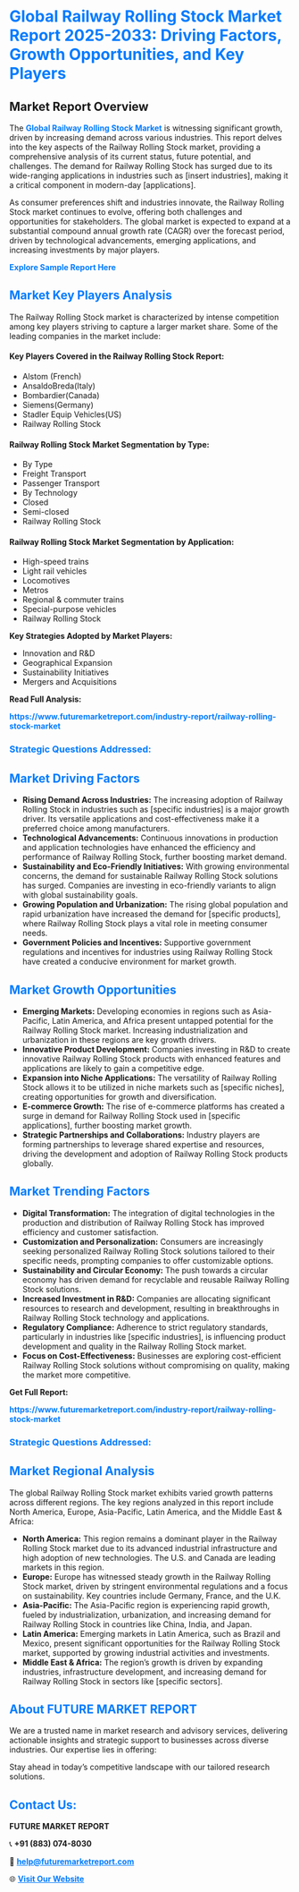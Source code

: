 <h1 style="color: #007BFF;">Global Railway Rolling Stock Market Report 2025-2033: Driving Factors, Growth Opportunities, and Key Players</h1>

<section id="overview">
<h2>Market Report Overview</h2>
<p>The <a href="https://www.futuremarketreport.com/industry-report/railway-rolling-stock-market" style="color: #007BFF; text-decoration: none;"><strong>Global Railway Rolling Stock Market</strong></a> is witnessing significant growth, driven by increasing demand across various industries. This report delves into the key aspects of the Railway Rolling Stock market, providing a comprehensive analysis of its current status, future potential, and challenges. The demand for Railway Rolling Stock has surged due to its wide-ranging applications in industries such as [insert industries], making it a critical component in modern-day [applications].</p>
<p>As consumer preferences shift and industries innovate, the Railway Rolling Stock market continues to evolve, offering both challenges and opportunities for stakeholders. The global market is expected to expand at a substantial compound annual growth rate (CAGR) over the forecast period, driven by technological advancements, emerging applications, and increasing investments by major players.</p>
</section>

<section id="overview">
<p><a href="https://www.futuremarketreport.com/request-sample/reportId=106530" style="color: #007BFF; text-decoration: none;"><strong>Explore Sample Report Here</strong></a></p>
</section>

<section id="key-players">
<h2 style="color: #007BFF;">Market Key Players Analysis</h2>
<p>The Railway Rolling Stock market is characterized by intense competition among key players striving to capture a larger market share. Some of the leading companies in the market include:</p>
<h4>Key Players Covered in the Railway Rolling Stock Report:</h4>
<ul><li>Alstom (French)</li><li>AnsaldoBreda(Italy)</li><li>Bombardier(Canada)</li><li>Siemens(Germany)</li><li>Stadler Equip Vehicles(US)</li><li>Railway Rolling Stock</li></ul>
<h4>Railway Rolling Stock Market Segmentation by Type:</h4>
<ul><li>By Type</li><li>Freight Transport</li><li>Passenger Transport</li><li>By Technology</li><li>Closed</li><li>Semi-closed</li><li>Railway Rolling Stock</li></ul>

<h4>Railway Rolling Stock Market Segmentation by Application:</h4>
<ul><li>High-speed trains</li><li>Light rail vehicles</li><li>Locomotives</li><li>Metros</li><li>Regional &amp; commuter trains</li><li>Special-purpose vehicles</li><li>Railway Rolling Stock</li></ul>
<p><strong>Key Strategies Adopted by Market Players:</strong></p>
<ul>
<li>Innovation and R&D</li>
<li>Geographical Expansion</li>
<li>Sustainability Initiatives</li>
<li>Mergers and Acquisitions</li>
</ul>
</section>

<section>
<p><strong>Read Full Analysis: </strong></p><a href="https://www.futuremarketreport.com/industry-report/railway-rolling-stock-market" style="color: #007BFF; text-decoration: none;"><strong>https://www.futuremarketreport.com/industry-report/railway-rolling-stock-market</strong></a>
<h3 style="color: #007BFF;">Strategic Questions Addressed:</h3>
</section>

<section id="driving-factors">
<h2 style="color: #007BFF;">Market Driving Factors</h2>
<ul>
<li><strong>Rising Demand Across Industries:</strong> The increasing adoption of Railway Rolling Stock in industries such as [specific industries] is a major growth driver. Its versatile applications and cost-effectiveness make it a preferred choice among manufacturers.</li>
<li><strong>Technological Advancements:</strong> Continuous innovations in production and application technologies have enhanced the efficiency and performance of Railway Rolling Stock, further boosting market demand.</li>
<li><strong>Sustainability and Eco-Friendly Initiatives:</strong> With growing environmental concerns, the demand for sustainable Railway Rolling Stock solutions has surged. Companies are investing in eco-friendly variants to align with global sustainability goals.</li>
<li><strong>Growing Population and Urbanization:</strong> The rising global population and rapid urbanization have increased the demand for [specific products], where Railway Rolling Stock plays a vital role in meeting consumer needs.</li>
<li><strong>Government Policies and Incentives:</strong> Supportive government regulations and incentives for industries using Railway Rolling Stock have created a conducive environment for market growth.</li>
</ul>
</section>

<section id="growth-opportunities">
<h2 style="color: #007BFF;">Market Growth Opportunities</h2>
<ul>
<li><strong>Emerging Markets:</strong> Developing economies in regions such as Asia-Pacific, Latin America, and Africa present untapped potential for the Railway Rolling Stock market. Increasing industrialization and urbanization in these regions are key growth drivers.</li>
<li><strong>Innovative Product Development:</strong> Companies investing in R&D to create innovative Railway Rolling Stock products with enhanced features and applications are likely to gain a competitive edge.</li>
<li><strong>Expansion into Niche Applications:</strong> The versatility of Railway Rolling Stock allows it to be utilized in niche markets such as [specific niches], creating opportunities for growth and diversification.</li>
<li><strong>E-commerce Growth:</strong> The rise of e-commerce platforms has created a surge in demand for Railway Rolling Stock used in [specific applications], further boosting market growth.</li>
<li><strong>Strategic Partnerships and Collaborations:</strong> Industry players are forming partnerships to leverage shared expertise and resources, driving the development and adoption of Railway Rolling Stock products globally.</li>
</ul>
</section>

<section id="trending-factors">
<h2 style="color: #007BFF;">Market Trending Factors</h2>
<ul>
<li><strong>Digital Transformation:</strong> The integration of digital technologies in the production and distribution of Railway Rolling Stock has improved efficiency and customer satisfaction.</li>
<li><strong>Customization and Personalization:</strong> Consumers are increasingly seeking personalized Railway Rolling Stock solutions tailored to their specific needs, prompting companies to offer customizable options.</li>
<li><strong>Sustainability and Circular Economy:</strong> The push towards a circular economy has driven demand for recyclable and reusable Railway Rolling Stock solutions.</li>
<li><strong>Increased Investment in R&D:</strong> Companies are allocating significant resources to research and development, resulting in breakthroughs in Railway Rolling Stock technology and applications.</li>
<li><strong>Regulatory Compliance:</strong> Adherence to strict regulatory standards, particularly in industries like [specific industries], is influencing product development and quality in the Railway Rolling Stock market.</li>
<li><strong>Focus on Cost-Effectiveness:</strong> Businesses are exploring cost-efficient Railway Rolling Stock solutions without compromising on quality, making the market more competitive.</li>
</ul>
</section>

<section>
<p><strong>Get Full Report: </strong></p><a href="https://www.futuremarketreport.com/industry-report/railway-rolling-stock-market" style="color: #007BFF; text-decoration: none;"><strong>https://www.futuremarketreport.com/industry-report/railway-rolling-stock-market</strong></a>
<h3 style="color: #007BFF;">Strategic Questions Addressed:</h3>
</section>


<section id="regional-analysis">
<h2 style="color: #007BFF;">Market Regional Analysis</h2>
<p>The global Railway Rolling Stock market exhibits varied growth patterns across different regions. The key regions analyzed in this report include North America, Europe, Asia-Pacific, Latin America, and the Middle East & Africa:</p>
<ul>
<li><strong>North America:</strong> This region remains a dominant player in the Railway Rolling Stock market due to its advanced industrial infrastructure and high adoption of new technologies. The U.S. and Canada are leading markets in this region.</li>
<li><strong>Europe:</strong> Europe has witnessed steady growth in the Railway Rolling Stock market, driven by stringent environmental regulations and a focus on sustainability. Key countries include Germany, France, and the U.K.</li>
<li><strong>Asia-Pacific:</strong> The Asia-Pacific region is experiencing rapid growth, fueled by industrialization, urbanization, and increasing demand for Railway Rolling Stock in countries like China, India, and Japan.</li>
<li><strong>Latin America:</strong> Emerging markets in Latin America, such as Brazil and Mexico, present significant opportunities for the Railway Rolling Stock market, supported by growing industrial activities and investments.</li>
<li><strong>Middle East & Africa:</strong> The region’s growth is driven by expanding industries, infrastructure development, and increasing demand for Railway Rolling Stock in sectors like [specific sectors].</li>
</ul>
</section>

<footer>
<h2 style="color: #007BFF;">About FUTURE MARKET REPORT</h2>
<p>We are a trusted name in market research and advisory services, delivering actionable insights and strategic support to businesses across diverse industries. Our expertise lies in offering:</p>

<p>Stay ahead in today’s competitive landscape with our tailored research solutions.</p>

<h2 style="color: #007BFF;">Contact Us:</h2>
<p><strong>FUTURE MARKET REPORT</strong></p>
<p>📞 <strong>+91 (883) 074-8030</strong></p>
<p>📧 <strong><a href="mailto:help@futuremarketreport.com" style="color: #007BFF;">help@futuremarketreport.com</a></strong></p>
<p>🌐 <strong><a href="https://www.futuremarketreport.com/" style="color: #007BFF;">Visit Our Website</a></strong></p>
</footer>